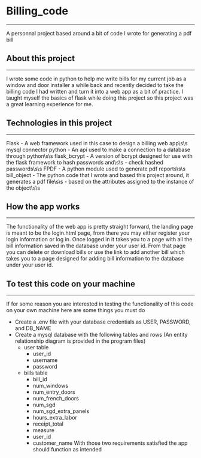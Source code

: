 # Billing_code
---
A personnal project based around a bit of code I wrote for generating a pdf bill

## About this project
---
I wrote some code in python to help me write bills for my current job as a window and door installer
a while back and recently decided to take the billing code I had written and turn it into a web app
as a bit of practice. I taught myself the basics of flask while doing this project so this project 
was a great learning experience for me.

## Technologies in this project
---
Flask - A web framework used in this case to design a billing web app\s\s
mysql connector python - An api used to make a connection to a database through python\s\s
flask_bcrypt - A version of bcrypt designed for use with the flask framework to hash passwords and\s\s
             - check hashed passwords\s\s
FPDF - A python module used to generate pdf reports\s\s
bill_object - The python code that I wrote and based this project around, it generates a pdf file\s\s
            - based on the attributes assigned to the instance of the object\s\s

## How the app works
---
The functionality of the web app is pretty straight forward, the landing page is meant to be the
login.html page, from there you may either register your login information or log in. Once logged
in it takes you to a page with all the bill information saved in the database under your user id.
From that page you can delete or download bills or use the link to add another bill which takes 
you to a page designed for adding bill information to the database under your user id.

## To test this code on your machine
---
If for some reason you are interested in testing the functionality of this code on your own machine
here are some things you must do
- Create a .env file with your database credentials as USER, PASSWORD, and DB_NAME
- Create a mysql database with the following tables and rows (An entity relationship diagram is provided in the program files)
    - user table
        -  user_id
        -  username
        -  password
    - bills table
        -  bill_id
        -  num_windows
        -  num_entry_doors
        -  num_french_doors
        -  num_sgd
        -  num_sgd_extra_panels
        -  hours_extra_labor
        -  receipt_total
        -  measure
        -  user_id
        -  customer_name
With those two requirements satisfied the app should function as intended

